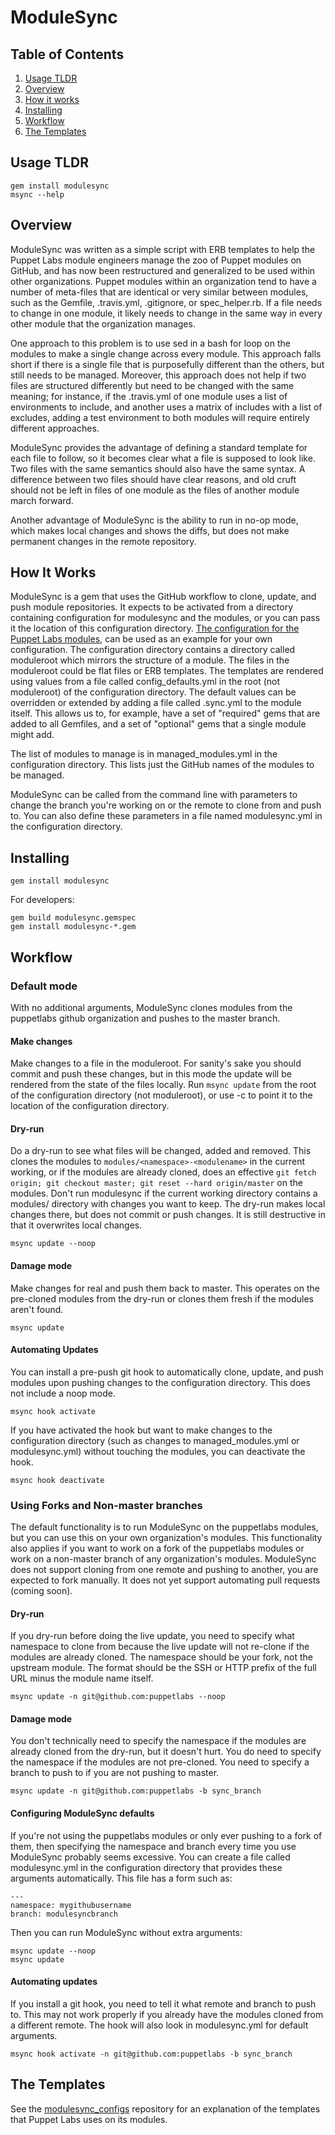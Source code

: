 ModuleSync
===========

Table of Contents
-----------------

1. [Usage TLDR](#usage-tldr)
2. [Overview](#overview)
3. [How it works](#how-it-works)
4. [Installing](#installing)
5. [Workflow](#workflow)
6. [The Templates](#the-templates)

Usage TLDR
----------

```
gem install modulesync
msync --help
```

Overview
--------

ModuleSync was written as a simple script with ERB templates to help the
Puppet Labs module engineers manage the zoo of Puppet modules on GitHub, and
has now been restructured and generalized to be used within other
organizations. Puppet modules within an organization tend to have a number of
meta-files that are identical or very similar between modules, such as the
Gemfile, .travis.yml, .gitignore, or spec\_helper.rb. If a file needs to
change in one module, it likely needs to change in the same way in every other
module that the organization manages.

One approach to this problem is to use sed in a bash for loop on the modules to
make a single change across every module. This approach falls short if there is
a single file that is purposefully different than the others, but still needs
to be managed. Moreover, this approach does not help if two files are
structured differently but need to be changed with the same meaning; for
instance, if the .travis.yml of one module uses a list of environments to
include, and another uses a matrix of includes with a list of excludes, adding
a test environment to both modules will require entirely different approaches.

ModuleSync provides the advantage of defining a standard template for each
file to follow, so it becomes clear what a file is supposed to look like. Two
files with the same semantics should also have the same syntax. A difference
between two files should have clear reasons, and old cruft should not be left
in files of one module as the files of another module march forward.

Another advantage of ModuleSync is the ability to run in no-op mode, which
makes local changes and shows the diffs, but does not make permanent changes in
the remote repository.

How It Works
------------

ModuleSync is a gem that uses the GitHub workflow to clone, update, and push module
repositories. It expects to be activated from a directory containing
configuration for modulesync and the modules, or you can pass it the location
of this configuration directory. [The configuration for the Puppet Labs
modules](https://github.com/puppetlabs/modulesync\_configs), can be used as an
example for your own configuration. The configuration directory contains a
directory called moduleroot which mirrors the structure of a module. The files
in the moduleroot could be flat files or ERB templates. The templates are
rendered using values from a file called config\_defaults.yml in the root (not
moduleroot) of the configuration directory. The default values can be
overridden or extended by adding a file called .sync.yml to the module itself.
This allows us to, for example, have a set of "required" gems that are added
to all Gemfiles, and a set of "optional" gems that a single module might add.

The list of modules to manage is in managed\_modules.yml in the configuration
directory. This lists just the GitHub names of the modules to be managed.

ModuleSync can be called from the command line with parameters to change the
branch you're working on or the remote to clone from and push to. You can also
define these parameters in a file named modulesync.yml in the configuration
directory.

Installing
----------

```
gem install modulesync
```

For developers:

```
gem build modulesync.gemspec
gem install modulesync-*.gem
```

Workflow
--------

### Default mode

With no additional arguments, ModuleSync clones modules from the puppetlabs
github organization and pushes to the master branch.

#### Make changes

Make changes to a file in the moduleroot. For sanity's sake you should commit
and push these changes, but in this mode the update will be rendered from the
state of the files locally. Run `msync update` from the root of the
configuration directory (not moduleroot), or use -c <relative path> to point
it to the location of the configuration directory.

#### Dry-run

Do a dry-run to see what files will be changed, added and removed. This clones
the modules to `modules/<namespace>-<modulename>` in the current working, or if
the modules are already cloned, does an effective `git fetch origin; git
checkout master; git reset --hard origin/master` on the modules. Don't run
modulesync if the current working directory contains a modules/ directory with
changes you want to keep. The dry-run makes local changes there, but does not
commit or push changes. It is still destructive in that it overwrites local
changes.

```
msync update --noop 
```

#### Damage mode

Make changes for real and push them back to master. This operates on the
pre-cloned modules from the dry-run or clones them fresh if the modules aren't
found.

```
msync update
```

#### Automating Updates

You can install a pre-push git hook to automatically clone, update, and push
modules upon pushing changes to the configuration directory. This does not
include a noop mode.

```
msync hook activate
```

If you have activated the hook but want to make changes to the configuration
directory (such as changes to managed_modules.yml or modulesync.yml) without
touching the modules, you can deactivate the hook.

```
msync hook deactivate
```

### Using Forks and Non-master branches

The default functionality is to run ModuleSync on the puppetlabs modules, but
you can use this on your own organization's modules. This functionality also
applies if you want to work on a fork of the puppetlabs modules or work on a
non-master branch of any organization's modules. ModuleSync does not support
cloning from one remote and pushing to another, you are expected to fork
manually. It does not yet support automating pull requests (coming soon).

#### Dry-run

If you dry-run before doing the live update, you need to specify what namespace
to clone from because the live update will not re-clone if the modules are
already cloned. The namespace should be your fork, not the upstream module. The
format should be the SSH or HTTP prefix of the full URL minus the module name
itself.

```
msync update -n git@github.com:puppetlabs --noop
```

#### Damage mode

You don't technically need to specify the namespace if the modules are already
cloned from the dry-run, but it doesn't hurt. You do need to specify the
namespace if the modules are not pre-cloned. You need to specify a branch to
push to if you are not pushing to master.

```
msync update -n git@github.com:puppetlabs -b sync_branch
```

#### Configuring ModuleSync defaults

If you're not using the puppetlabs modules or only ever pushing to a fork of
them, then specifying the namespace and branch every time you use ModuleSync
probably seems excessive. You can create a file called modulesync.yml in the
configuration directory that provides these arguments automatically. This file
has a form such as:

```
---
namespace: mygithubusername
branch: modulesyncbranch
```

Then you can run ModuleSync without extra arguments:

```
msync update --noop
msync update
```

#### Automating updates

If you install a git hook, you need to tell it what remote and branch to push
to. This may not work properly if you already have the modules cloned from a
different remote. The hook will also look in modulesync.yml for default
arguments.

```
msync hook activate -n git@github.com:puppetlabs -b sync_branch
```

The Templates
-------------

See the [modulesync\_configs](https://github.com/puppetlabs/modulesync_configs)
repository for an explanation of the templates that Puppet Labs uses on its
modules.
